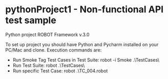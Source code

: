 # pythonProject1 - Non-functional API test sample

Python project ROBOT Framework v.3.0

To set up project you should have Python and Pycharm installed on your PC/Mac and clone.
Execution commands are:

 - Run Smoke Tag Test Cases in Test Suite: robot -i Smoke .\TestCases\   
 - Run Test Suite: robot .\TestCases\   
 - Run specific Test Case: robot .\TC_004.robot
